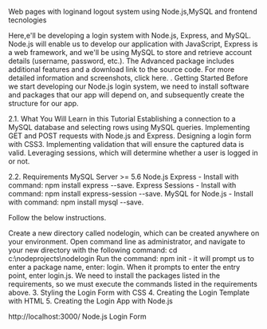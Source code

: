 Web pages with loginand logout system using Node.js,MySQL and frontend tecnologies

Here,e'll be developing a login system with Node.js, Express, and MySQL. Node.js will enable us to develop our application with JavaScript, Express is a web framework, and we'll be using MySQL to store and retrieve account details (username, password, etc.).
The Advanced package includes additional features and a download link to the source code. For more detailed information and screenshots, click here.
. Getting Started
Before we start developing our Node.js login system, we need to install software and packages that our app will depend on, and subsequently create the structure for our app.

2.1. What You Will Learn in this Tutorial
Establishing a connection to a MySQL database and selecting rows using MySQL queries.
Implementing GET and POST requests with Node.js and Express.
Designing a login form with CSS3.
Implementing validation that will ensure the captured data is valid.
Leveraging sessions, which will determine whether a user is logged in or not.

2.2. Requirements
MySQL Server >= 5.6
Node.js
Express - Install with command: npm install express --save.
Express Sessions - Install with command: npm install express-session --save.
MySQL for Node.js - Install with command: npm install mysql --save.

Follow the below instructions.

Create a new directory called nodelogin, which can be created anywhere on your environment.
Open command line as administrator, and navigate to your new directory with the following command: cd c:\nodeprojects\nodelogin
Run the command: npm init - it will prompt us to enter a package name, enter: login.
When it prompts to enter the entry point, enter login.js.
We need to install the packages listed in the requirements, so we must execute the commands listed in the requirements above.
3. Styling the Login Form with CSS
4. Creating the Login Template with HTML
5. Creating the Login App with Node.js



http://localhost:3000/
Node.js Login Form
